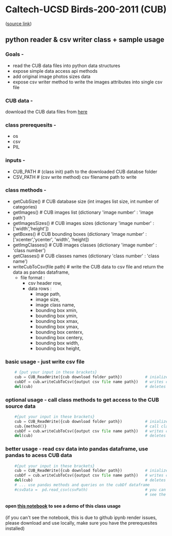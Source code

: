 # Caltech-UCSD Birds-200-2011 (CUB)
([source link](http://www.vision.caltech.edu/visipedia/CUB-200-2011.html))

## python reader & csv writer class + sample usage

### Goals -
 - read the CUB data files into python data structures 
 - expose simple data access api methods
 - add original image photos sizes data
 - expose csv writer method to write the images attributes into single csv file
    
### CUB data -
download the CUB data files from [here](http://www.vision.caltech.edu/visipedia-data/CUB-200-2011/CUB_200_2011.tgz)

### class prerequesits -  
 - os  
 - csv  
 - PIL  
 
### inputs -  
 - CUB_PATH # (class init) path to the downloaded CUB databse folder  
 - CSV_PATH # (csv write method) csv filename path to write  
       
### class methods -  
 - getCubSize()              # CUB database size  (int images list size, int number of categories)  
 - getImages()               # CUB images list    (dictionary 'image number' : 'image path')  
 - getImagesSizes()          # CUB images sizes   (dictionary 'image number' : \['width','height'\])  
 - getBoxes()                # CUB bounding boxes (dictionary 'image number' : \['xcenter','ycenter', 'width', 'height\])  
 - getImgClasses()           # CUB images classes (dictionary 'image number' : 'class number')  
 - getClasses()              # CUB classes names  (dictionary 'class number' : 'class name')  
 - writeCubToCsv(file path)  # write the CUB data to csv file and return the data as pandas dataframe,   
     - file format :   
         - csv header row,  
         - data rows :  
             - image path,  
             - image size,  
             - image class name,  
             - bounding box xmin,  
             - bounding box ymin,  
             - bounding box xmax,  
             - bounding box ymax,  
             - bounding box centerx,  
             - bounding box centery,  
             - bounding box width,  
             - bounding box height,  
                
### basic usage - just write csv file 
```python
    # {put your input in these brackets}
    cub = CUB_ReadWrite({cub download folder path})          # inialize class read all CU data files from 'folder path'  
    cubDf = cub.writeCubToCsv({output csv file name path})   # writes csv file to 'file path' in format decribed above  
    del(cub)                                                 # deletes cub object  
```

### optional usage - call class methods to get access to the CUB source data
```python
    #{put your input in these brackets}
    cub = CUB_ReadWrite({cub download folder path})          # inialize class read all CU data files from 'folder path' 
    cub.{method()}                                           # call class methods, retuns CUB data as described above     	
    cubDf = cub.writeCubToCsv({output csv file name path})   # writes csv file to 'file path' in format decribed above  
    del(cub)                                                 # deletes cub object  
```
### better usage - read csv data into pandas dataframe, use pandas to acess CUB data
```python
    #{put your input in these brackets}
    cub = CUB_ReadWrite({cub download folder path})          # inialize class read all CU data files from 'folder path' 
    cubDf = cub.writeCubToCsv({output csv file name path})   # writes csv file to 'file path' in format decribed above  
	del(cub)                                                 # deletes cub object  
    # ... use pandas methods and queries on the cubDf dataframe
    #csvData =  pd.read_csv(csvPath)                         # you can read the csv file into pandas dataframe 
	                                                         # see the notebook for pandas queries example
```

#### open [this notebook](https://github.com/zafrirron/cub_read_write/blob/master/cub_read_write_demo.ipynb) to see a demo of this class usage 
(if you can't see the notebook, this is due to github ipynb render issues, please download and use locally, make sure you have the prerequesites installed) 
